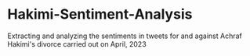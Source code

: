 # Hakimi-Sentiment-Analysis
Extracting and analyzing the sentiments in tweets for and against Achraf Hakimi's divorce carried out on April, 2023
